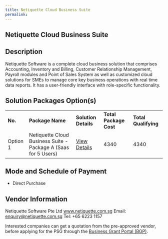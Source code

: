 ```yaml
---
title: Netiquette Cloud Business Suite
permalink: 
---
```


## Netiquette Cloud Business Suite

## Description

Netiquette Software is a complete cloud business solution that comprises Accounting, Inventory and Billing, Customer Relationship Management, Payroll modules and Point of Sales System as well as customized cloud solutions for SMEs to manage core key business operations with real time data reports. It has a user-friendly interface with role-specific functionality. 

## Solution Packages Option(s)

<table>
<tr>
<td><b>No.</b></td>
<td><b>Package Name</b></td>
<td><b>Solution Details</b></td>
<td><b>Total Package Cost</b></td>
<td><b>Total Qualifying</b></td>
</tr>
<tr>
<td>Option 1</td>
<td>Netiquette Cloud Business Suite - Package A (Saas for 5 Users)</td>
<td><a href='https://www.gobusiness.gov.sg/images/psg/Netiquette_Annex_3_Part_1.pdf'>View Details</a></td>
<td>4340</td>
<td>4340</td>
</tr>
</table>

## Mode and Schedule of Payment

 - Direct Purchase

## Vendor Information

 Netiquette Software Pte Ltd
www.netiquette.com.sg
Email: enquiry@netiquette.com.sg
Tel: +65 6223 1157

Interested companies can get a quotation from the pre-approved vendor, before applying for the PSG through the <a href='https://www.businessgrants.gov.sg/'>Business Grant Portal (BGP)</a>.
